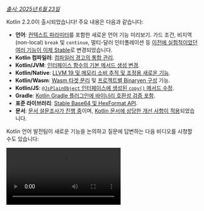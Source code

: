 [//]: # (title: Kotlin 2.2.0의 새로운 기능)

_[출시: 2025년 6월 23일](releases.md#release-details)_

Kotlin 2.2.0이 출시되었습니다! 주요 내용은 다음과 같습니다:

*   **언어**: [컨텍스트 파라미터](#preview-of-context-parameters)를 포함한 새로운 언어 기능 미리보기.
    가드 조건, 비지역(non-local) `break` 및 `continue`, 멀티-달러 인터폴레이션 등 [이전에 실험적이었던 여러 기능이 이제 Stable](#stable-features-guard-conditions-non-local-break-and-continue-and-multi-dollar-interpolation)로 변경되었습니다.
*   **Kotlin 컴파일러**: [컴파일러 경고의 통합 관리](#kotlin-compiler-unified-management-of-compiler-warnings).
*   **Kotlin/JVM**: [인터페이스 함수의 기본 메서드 생성 변경](#changes-to-default-method-generation-for-interface-functions).
*   **Kotlin/Native**: [LLVM 19 및 메모리 소비 추적 및 조정용 새로운 기능](#kotlin-native).
*   **Kotlin/Wasm**: [Wasm 타겟 분리](#build-infrastructure-for-wasm-target-separated-from-javascript-target) 및 [프로젝트별 Binaryen 구성](#per-project-binaryen-configuration) 기능.
*   **Kotlin/JS**: [`@JsPlainObject` 인터페이스에 생성된 `copy()` 메서드 수정](#fix-for-copy-in-jsplainobject-interfaces).
*   **Gradle**: [Kotlin Gradle 플러그인에 바이너리 호환성 검증 포함](#binary-compatibility-validation-included-in-kotlin-gradle-plugin).
*   **표준 라이브러리**: [Stable Base64 및 HexFormat API](#stable-base64-encoding-and-decoding).
*   **문서**: [문서 설문조사가 진행 중](https://surveys.jetbrains.com/s3/Kotlin-Docs-2025)이며, [Kotlin 문서에 상당한 개선 사항이 적용](#documentation-updates)되었습니다.

Kotlin 언어 발전팀이 새로운 기능을 논의하고 질문에 답변하는 다음 비디오를 시청할 수도 있습니다:

<video src="https://www.youtube.com/watch?v=jne3923lWtw" title="What's new in Kotlin 2.2.0"/>

## IDE 지원

2.2.0을 지원하는 Kotlin 플러그인은 IntelliJ IDEA 및 Android Studio의 최신 버전에 번들로 제공됩니다.
IDE에서 Kotlin 플러그인을 업데이트할 필요가 없습니다.
빌드 스크립트에서 Kotlin 버전을 2.2.0으로 [변경](configure-build-for-eap.md#adjust-the-kotlin-version)하기만 하면 됩니다.

자세한 내용은 [새 릴리스로 업데이트](releases.md#update-to-a-new-kotlin-version)를 참조하세요.

## 언어

이번 릴리스에서는 가드 조건,
비지역(non-local) `break` 및 `continue`,
멀티-달러 인터폴레이션이 [Stable](components-stability.md#stability-levels-explained)로 [승격](#stable-features-guard-conditions-non-local-break-and-continue-and-multi-dollar-interpolation)되었습니다.
또한,
[컨텍스트 파라미터](#preview-of-context-parameters) 및 [컨텍스트-인식 확인(context-sensitive resolution)](#preview-of-context-sensitive-resolution)과 같은 여러 기능이 미리보기로 도입되었습니다.

### 컨텍스트 파라미터 미리보기
<primary-label ref="experimental-general"/>

컨텍스트 파라미터를 사용하면 함수와 프로퍼티가 주변 컨텍스트에서 암묵적으로 사용 가능한 의존성을 선언할 수 있습니다.

컨텍스트 파라미터를 사용하면 함수 호출 세트 전반에 걸쳐 공유되고 거의 변경되지 않는 서비스나 의존성 같은 값들을 수동으로 전달할 필요가 없습니다.

컨텍스트 파라미터는 컨텍스트 리시버(context receivers)라는 이전 실험적 기능을 대체합니다. 컨텍스트 리시버에서 컨텍스트 파라미터로 마이그레이션하려면 [블로그 게시물](https://blog.jetbrains.com/kotlin/2025/04/update-on-context-parameters/)에 설명된 대로 IntelliJ IDEA의 지원을 활용할 수 있습니다.

주요 차이점은 컨텍스트 파라미터가 함수 본문에서 리시버로 도입되지 않는다는 것입니다. 따라서 컨텍스트가 암묵적으로 사용 가능했던 컨텍스트 리시버와 달리, 컨텍스트 파라미터의 멤버에 접근하려면 컨텍스트 파라미터의 이름을 사용해야 합니다.

Kotlin의 컨텍스트 파라미터는 간소화된 의존성 주입, 향상된 DSL 설계, 범위 지정된(scoped) 작업을 통해 의존성 관리에 있어 상당한 개선을 나타냅니다. 더 자세한 정보는 해당 기능의 [KEEP](https://github.com/Kotlin/KEEP/blob/context-parameters/proposals/context-parameters.md) 제안을 참조하세요.

#### 컨텍스트 파라미터 선언 방법

프로퍼티와 함수에 `context` 키워드 뒤에 `name: Type` 형식의 파라미터 목록을 사용하여 컨텍스트 파라미터를 선언할 수 있습니다. `UserService` 인터페이스에 대한 의존성을 가진 예시는 다음과 같습니다:

```kotlin
// UserService는 컨텍스트에서 필요한 의존성을 정의합니다.
interface UserService {
    fun log(message: String)
    fun findUserById(id: Int): String
}

// 컨텍스트 파라미터가 있는 함수를 선언합니다.
context(users: UserService)
fun outputMessage(message: String) {
    // 컨텍스트에서 log를 사용합니다.
    users.log("Log: $message")
}

// 컨텍스트 파라미터가 있는 프로퍼티를 선언합니다.
context(users: UserService)
val firstUser: String
    // 컨텍스트에서 findUserById를 사용합니다.
    get() = users.findUserById(1)
```

컨텍스트 파라미터 이름으로 `_`를 사용할 수 있습니다. 이 경우 파라미터 값은 확인(resolution)에 사용할 수 있지만, 블록 내부에서는 이름으로 접근할 수 없습니다:

```kotlin
// "_"를 컨텍스트 파라미터 이름으로 사용합니다.
context(_: UserService)
fun logWelcome() {
    // UserService에서 적절한 log 함수를 찾습니다.
    outputMessage("Welcome!")
}
```

#### 컨텍스트 파라미터 활성화 방법

프로젝트에서 컨텍스트 파라미터를 활성화하려면 명령줄에서 다음 컴파일러 옵션을 사용하세요:

```Bash
-Xcontext-parameters
```

또는 Gradle 빌드 파일의 `compilerOptions {}` 블록에 추가하세요:

```kotlin
// build.gradle.kts
kotlin {
    compilerOptions {
        freeCompilerArgs.add("-Xcontext-parameters")
    }
}
```

> `-Xcontext-receivers`와 `-Xcontext-parameters` 컴파일러 옵션을 동시에 지정하면 오류가 발생합니다.
>
{style="warning"}

#### 피드백 남기기

이 기능은 향후 Kotlin 릴리스에서 안정화되고 개선될 예정입니다.
이슈 트래커 [YouTrack](https://youtrack.jetbrains.com/issue/KT-10468/Context-Parameters-expanding-extension-receivers-to-work-with-scopes)에 피드백을 남겨주시면 감사하겠습니다.

### 컨텍스트-인식 확인 미리보기
<primary-label ref="experimental-general"/>

Kotlin 2.2.0은 컨텍스트-인식 확인(context-sensitive resolution) 구현을 미리보기로 도입합니다.

이 기능에 대한 개요는 다음 비디오에서 확인할 수 있습니다:

<video src="https://www.youtube.com/v/aF8RYQrJI8Q" title="Context-sensitive resolution in Kotlin 2.2.0"/>

이전에는 타입이 컨텍스트에서 추론될 수 있는 경우에도 enum 엔트리 또는 봉인된(sealed) 클래스 멤버의 전체 이름을 작성해야 했습니다.
예를 들어:

```kotlin
enum class Problem {
    CONNECTION, AUTHENTICATION, DATABASE, UNKNOWN
}

fun message(problem: Problem): String = when (problem) {
    Problem.CONNECTION -> "connection"
    Problem.AUTHENTICATION -> "authentication"
    Problem.DATABASE -> "database"
    Problem.UNKNOWN -> "unknown"
}
```

이제 컨텍스트-인식 확인을 통해 예상 타입이 알려진 컨텍스트에서는 타입 이름을 생략할 수 있습니다:

```kotlin
enum class Problem {
    CONNECTION, AUTHENTICATION, DATABASE, UNKNOWN
}

// 알려진 문제 타입에 따라 enum 엔트리를 확인합니다.
fun message(problem: Problem): String = when (problem) {
    CONNECTION -> "connection"
    AUTHENTICATION -> "authentication"
    DATABASE -> "database"
    UNKNOWN -> "unknown"
}
```

컴파일러는 이 컨텍스트 타입 정보를 사용하여 올바른 멤버를 확인합니다. 이 정보에는 다음이 포함됩니다:

*   `when` 표현식의 대상
*   명시적 반환 타입
*   선언된 변수 타입
*   타입 검사 (`is`) 및 캐스트 (`as`)
*   봉인된(sealed) 클래스 계층의 알려진 타입
*   선언된 파라미터 타입

> 컨텍스트-인식 확인은 함수, 파라미터가 있는 프로퍼티, 리시버가 있는 확장 프로퍼티에는 적용되지 않습니다.
>
{style="note"}

프로젝트에서 컨텍스트-인식 확인을 시도하려면 명령줄에서 다음 컴파일러 옵션을 사용하세요:

```bash
-Xcontext-sensitive-resolution
```

또는 Gradle 빌드 파일의 `compilerOptions {}` 블록에 추가하세요:

```kotlin
// build.gradle.kts
kotlin {
    compilerOptions {
        freeCompilerArgs.add("-Xcontext-sensitive-resolution")
    }
}
```

이 기능은 향후 Kotlin 릴리스에서 안정화되고 개선될 예정이며, 이슈 트래커 [YouTrack](https://youtrack.jetbrains.com/issue/KT-16768/Context-sensitive-resolution)에 피드백을 남겨주시면 감사하겠습니다.

### 어노테이션 사용-위치 타겟을 위한 기능 미리보기
<primary-label ref="experimental-general"/>

Kotlin 2.2.0은 어노테이션 사용-위치(use-site) 타겟 작업에 더욱 편리함을 제공하는 몇 가지 기능을 도입합니다.

#### 프로퍼티를 위한 `@all` 메타-타겟
<primary-label ref="experimental-general"/>

Kotlin은 [사용-위치 타겟(use-site targets)](annotations.md#annotation-use-site-targets)으로 알려진 선언의 특정 부분에 어노테이션을 첨부할 수 있도록 합니다.
하지만 각 타겟에 개별적으로 어노테이션을 다는 것은 복잡하고 오류가 발생하기 쉬웠습니다:

```kotlin
data class User(
    val username: String,

    @param:Email      // 생성자 파라미터
    @field:Email      // 백킹 필드
    @get:Email        // 게터 메서드
    @property:Email   // Kotlin 프로퍼티 참조
    val email: String,
) {
    @field:Email
    @get:Email
    @property:Email
    val secondaryEmail: String? = null
}
```

이를 단순화하기 위해 Kotlin은 프로퍼티를 위한 새로운 `@all` 메타-타겟을 도입합니다.
이 기능은 컴파일러에게 어노테이션을 프로퍼티의 모든 관련 부분에 적용하도록 지시합니다. 이를 사용하면 `@all`은 어노테이션을 다음 항목에 적용하려고 시도합니다:

*   **`param`**: 주 생성자에서 선언된 경우 생성자 파라미터.
*   **`property`**: Kotlin 프로퍼티 자체.
*   **`field`**: 백킹 필드(backing field)가 존재하는 경우.
*   **`get`**: 게터 메서드.
*   **`setparam`**: 프로퍼티가 `var`로 정의된 경우 세터 메서드의 파라미터.
*   **`RECORD_COMPONENT`**: 클래스가 `@JvmRecord`인 경우, 어노테이션은 [Java 레코드 컴포넌트](#improved-support-for-annotating-jvm-records)에 적용됩니다. 이 동작은 Java가 레코드 컴포넌트에 어노테이션을 처리하는 방식을 모방합니다.

컴파일러는 주어진 프로퍼티의 타겟에만 어노테이션을 적용합니다.

아래 예시에서 `@Email` 어노테이션은 각 프로퍼티의 모든 관련 타겟에 적용됩니다:

```kotlin
data class User(
    val username: String,

    // @Email을 param, property, field,
    // get, setparam (var인 경우)에 적용합니다.
    @all:Email val email: String,
) {
    // @Email을 property, field, get에 적용합니다.
    // (생성자에 없으므로 param에는 적용되지 않습니다.)
    @all:Email val secondaryEmail: String? = null
}
```

주 생성자 내부 및 외부의 모든 프로퍼티에서 `@all` 메타-타겟을 사용할 수 있습니다. 그러나 [여러 어노테이션](https://kotlinlang.org/spec/syntax-and-grammar.html#grammar-rule-annotation)과 함께 `@all` 메타-타겟을 사용할 수는 없습니다.

이 새로운 기능은 문법을 단순화하고, 일관성을 보장하며, Java 레코드와의 상호 운용성을 개선합니다.

프로젝트에서 `@all` 메타-타겟을 활성화하려면 명령줄에서 다음 컴파일러 옵션을 사용하세요:

```Bash
-Xannotation-target-all
```

또는 Gradle 빌드 파일의 `compilerOptions {}` 블록에 추가하세요:

```kotlin
// build.gradle.kts
kotlin {
    compilerOptions {
        freeCompilerArgs.add("-Xannotation-target-all")
    }
}
```

이 기능은 미리보기(preview) 상태입니다. 문제 발생 시 [YouTrack](https://kotl.in/issue) 이슈 트래커에 보고해 주세요. `@all` 메타-타겟에 대한 자세한 정보는 [KEEP](https://github.com/Kotlin/KEEP/blob/master/proposals/annotation-target-in-properties.md) 제안을 참조하세요.

#### 사용-위치 어노테이션 타겟을 위한 새로운 기본 규칙
<primary-label ref="experimental-general"/>

Kotlin 2.2.0은 파라미터, 필드, 프로퍼티로 어노테이션을 전파하기 위한 새로운 기본 규칙을 도입합니다.
이전에는 어노테이션이 기본적으로 `param`, `property`, `field` 중 하나에만 적용되었지만, 이제 기본값은 어노테이션에 기대되는 것과 더욱 일치합니다.

적용 가능한 타겟이 여러 개 있는 경우, 다음과 같이 하나 이상이 선택됩니다:

*   생성자 파라미터 타겟 (`param`)이 적용 가능하다면, 이를 사용합니다.
*   프로퍼티 타겟 (`property`)이 적용 가능하다면, 이를 사용합니다.
*   필드 타겟 (`field`)이 적용 가능하지만 `property`는 적용 불가능하다면, `field`를 사용합니다.

타겟이 여러 개 있고 `param`, `property`, `field` 중 어느 것도 적용 가능하지 않다면, 어노테이션은 오류를 발생시킵니다.

이 기능을 활성화하려면 Gradle 빌드 파일의 `compilerOptions {}` 블록에 추가하세요:

```kotlin
// build.gradle.kts
kotlin {
    compilerOptions {
        freeCompilerArgs.add("-Xannotation-default-target=param-property")
    }
}
```

또는 컴파일러에 다음 명령줄 인수를 사용하세요:

```Bash
-Xannotation-default-target=param-property
```

이전 동작을 사용하고 싶다면 다음을 수행할 수 있습니다:

*   특정 경우에, 예를 들어 `@Annotation` 대신 `@param:Annotation`을 사용하여 필요한 타겟을 명시적으로 정의할 수 있습니다.
*   전체 프로젝트의 경우 Gradle 빌드 파일에 이 플래그를 사용하세요:

    ```kotlin
    // build.gradle.kts
    kotlin {
        compilerOptions {
            freeCompilerArgs.add("-Xannotation-default-target=first-only")
        }
    }
    ```

이 기능은 미리보기(preview) 상태입니다. 문제 발생 시 [YouTrack](https://kotl.in/issue) 이슈 트래커에 보고해 주세요. 어노테이션 사용-위치 타겟의 새로운 기본 규칙에 대한 자세한 정보는 [KEEP](https://github.com/Kotlin/KEEP/blob/master/proposals/annotation-target-in-properties.md) 제안을 참조하세요.

### 중첩된 타입 별칭 지원
<primary-label ref="beta"/>

Kotlin 2.2.0은 다른 선언 내부에 타입 별칭을 정의하는 것을 지원합니다.

이 기능에 대한 개요는 다음 비디오에서 확인할 수 있습니다:

<video src="https://www.youtube.com/v/1W6d45IOwWk" title="Nested type aliases in Kotlin 2.2.0"/>

이전에는 Kotlin 파일의 최상위(top level)에서만 [타입 별칭(type aliases)](type-aliases.md)을 선언할 수 있었습니다. 이는 내부 또는 도메인별 타입 별칭조차도 사용되는 클래스 외부에서 정의되어야 함을 의미했습니다.

2.2.0부터는 타입 별칭이 외부 클래스에서 타입 파라미터를 캡처하지 않는 한, 다른 선언 내부에 타입 별칭을 정의할 수 있습니다:

```kotlin
class Dijkstra {
    typealias VisitedNodes = Set<Node>

    private fun step(visited: VisitedNodes, ...) = ...
}
```

중첩된 타입 별칭에는 타입 파라미터를 언급할 수 없는 것과 같은 몇 가지 추가 제약 조건이 있습니다. 전체 규칙 집합은 [문서](type-aliases.md#nested-type-aliases)를 확인하세요.

중첩된 타입 별칭은 캡슐화 개선, 패키지 수준의 복잡성 감소, 내부 구현 단순화를 통해 더 깔끔하고 유지보수하기 쉬운 코드를 가능하게 합니다.

#### 중첩된 타입 별칭 활성화 방법

프로젝트에서 중첩된 타입 별칭을 활성화하려면 명령줄에서 다음 컴파일러 옵션을 사용하세요:

```bash
-Xnested-type-aliases
```

또는 Gradle 빌드 파일의 `compilerOptions {}` 블록에 추가하세요:

```kotlin
// build.gradle.kts
kotlin {
    compilerOptions {
        freeCompilerArgs.add("-Xnested-type-aliases")
    }
}
```

#### 피드백 공유

중첩된 타입 별칭은 현재 [베타(Beta)](components-stability.md#stability-levels-explained) 상태입니다. 문제 발생 시 [YouTrack](https://kotl.in/issue) 이슈 트래커에 보고해 주세요. 이 기능에 대한 자세한 정보는 [KEEP](https://github.com/Kotlin/KEEP/blob/master/proposals/nested-typealias.md) 제안을 참조하세요.

### Stable 기능: 가드 조건, 비지역(non-local) `break` 및 `continue`, 멀티-달러 인터폴레이션

Kotlin 2.1.0에서는 여러 새로운 언어 기능이 미리보기로 도입되었습니다.
이번 릴리스에서는 다음 언어 기능이 [Stable](components-stability.md#stability-levels-explained)로 제공됨을 발표하게 되어 기쁩니다:

*   [대상(subject)이 있는 `when`에서의 가드 조건](control-flow.md#guard-conditions-in-when-expressions)
*   [비지역(non-local) `break` 및 `continue`](inline-functions.md#break-and-continue)
*   [멀티-달러 인터폴레이션: 문자열 리터럴에서의 `$ ` 처리 개선](strings.md#multi-dollar-string-interpolation)

[Kotlin 언어 설계 기능 및 제안의 전체 목록](kotlin-language-features-and-proposals.md)을 참조하세요.

## Kotlin 컴파일러: 컴파일러 경고의 통합 관리
<primary-label ref="experimental-general"/>

Kotlin 2.2.0은 새로운 컴파일러 옵션인 `-Xwarning-level`을 도입합니다. 이 옵션은 Kotlin 프로젝트에서 컴파일러 경고를 통합적으로 관리할 수 있는 방법을 제공하도록 설계되었습니다.

이전에는 `-nowarn`으로 모든 경고를 비활성화하거나, `-Werror`로 모든 경고를 컴파일 오류로 전환하거나, `-Wextra`로 추가 컴파일러 검사를 활성화하는 것과 같은 일반적인 모듈 전체 규칙만 적용할 수 있었습니다. 특정 경고에 대해 조정할 수 있는 유일한 옵션은 `-Xsuppress-warning` 옵션이었습니다.

새로운 솔루션을 사용하면 일반 규칙을 재정의하고 특정 진단 메시지를 일관된 방식으로 제외할 수 있습니다.

### 적용 방법

새로운 컴파일러 옵션은 다음 구문을 가집니다:

```bash
-Xwarning-level=DIAGNOSTIC_NAME:(error|warning|disabled)
```

*   `error`: 지정된 경고를 오류로 격상시킵니다.
*   `warning`: 경고를 발생시키며 기본적으로 활성화됩니다.
*   `disabled`: 지정된 경고를 모듈 전체에서 완전히 억제합니다.

새로운 컴파일러 옵션으로는 _경고_의 심각도 수준만 구성할 수 있다는 점을 명심하세요.

### 사용 사례

새로운 솔루션을 사용하면 일반 규칙과 특정 규칙을 결합하여 프로젝트에서 경고 보고를 더 세밀하게 조정할 수 있습니다.
사용 사례를 선택하세요:

#### 경고 억제

| 명령 | 설명 |
|:----------------------------------------------|:------------------------------------------|
| [`-nowarn`](compiler-reference.md#nowarn) | 컴파일 중 모든 경고를 억제합니다. |
| `-Xwarning-level=DIAGNOSTIC_NAME:disabled` | 지정된 경고만 억제합니다. |
| `-nowarn -Xwarning-level=DIAGNOSTIC_NAME:warning` | 지정된 경고를 제외한 모든 경고를 억제합니다. |

#### 경고를 오류로 격상

| 명령 | 설명 |
|:----------------------------------------------|:------------------------------------------------|
| [`-Werror`](compiler-reference.md#werror) | 모든 경고를 컴파일 오류로 격상시킵니다. |
| `-Xwarning-level=DIAGNOSTIC_NAME:error` | 지정된 경고만 오류로 격상시킵니다. |
| `-Werror -Xwarning-level=DIAGNOSTIC_NAME:warning` | 지정된 경고를 제외한 모든 경고를 오류로 격상시킵니다. |

#### 추가 컴파일러 경고 활성화

| 명령 | 설명 |
|:------------------------------------------------|:---------------------------------------------------------------------------------------------|
| [`-Wextra`](compiler-reference.md#wextra) | true인 경우 경고를 발생하는 모든 추가 선언, 표현식 및 타입 컴파일러 검사를 활성화합니다. |
| `-Xwarning-level=DIAGNOSTIC_NAME:warning` | 지정된 추가 컴파일러 검사만 활성화합니다. |
| `-Wextra -Xwarning-level=DIAGNOSTIC_NAME:disabled` | 지정된 검사를 제외한 모든 추가 검사를 활성화합니다. |

#### 경고 목록

일반 규칙에서 제외하고 싶은 경고가 많다면 [`@argfile`](compiler-reference.md#argfile)을 통해 별도의 파일에 목록을 작성할 수 있습니다.

### 피드백 남기기

새로운 컴파일러 옵션은 아직 [실험적(Experimental)](components-stability.md#stability-levels-explained)입니다. [YouTrack](https://kotl.in/issue)의 이슈 트래커에 문제점을 보고해 주세요.

## Kotlin/JVM

Kotlin 2.2.0은 JVM에 많은 업데이트를 제공합니다. 이제 컴파일러는 Java 24 바이트코드를 지원하며, 인터페이스 함수의 기본 메서드 생성에 변경 사항을 도입합니다. 이 릴리스는 또한 Kotlin 메타데이터에서 어노테이션 작업의 복잡성을 줄이고, 인라인 값 클래스와의 Java 상호 운용성을 개선하며, JVM 레코드에 어노테이션을 달기 위한 더 나은 지원을 포함합니다.

### 인터페이스 함수의 기본 메서드 생성 변경

Kotlin 2.2.0부터, 인터페이스에 선언된 함수는 달리 구성되지 않는 한 JVM 기본 메서드로 컴파일됩니다.
이 변경은 구현이 있는 Kotlin 인터페이스 함수가 바이트코드로 컴파일되는 방식에 영향을 미칩니다.

이 동작은 더 이상 사용되지 않는 `-Xjvm-default` 옵션을 대체하는 새로운 Stable 컴파일러 옵션 `-jvm-default`에 의해 제어됩니다.

`-jvm-default` 옵션의 동작은 다음 값을 사용하여 제어할 수 있습니다:

*   `enable` (기본값): 인터페이스에 기본 구현을 생성하고 서브클래스 및 `DefaultImpls` 클래스에 브리지 함수를 포함합니다. 이 모드는 이전 Kotlin 버전과의 바이너리 호환성을 유지하는 데 사용됩니다.
*   `no-compatibility`: 인터페이스에 기본 구현만 생성합니다. 이 모드는 호환성 브리지 및 `DefaultImpls` 클래스를 건너뛰므로 새 코드에 적합합니다.
*   `disable`: 인터페이스의 기본 구현을 비활성화합니다. 브리지 함수 및 `DefaultImpls` 클래스만 생성되며, 이는 Kotlin 2.2.0 이전의 동작과 일치합니다.

`-jvm-default` 컴파일러 옵션을 구성하려면 Gradle Kotlin DSL에서 `jvmDefault` 프로퍼티를 설정하세요:

```kotlin
// build.gradle.kts
kotlin {
    compilerOptions {
        jvmDefault = JvmDefaultMode.NO_COMPATIBILITY
    }
}
```

### Kotlin 메타데이터에서 어노테이션 읽기 및 쓰기 지원
<primary-label ref="experimental-general"/>

이전에는 컴파일된 JVM 클래스 파일에서 리플렉션이나 바이트코드 분석을 사용하여 어노테이션을 읽고 시그니처를 기반으로 메타데이터 엔트리와 수동으로 일치시켜야 했습니다.
이 과정은 특히 오버로드된 함수에 대해 오류가 발생하기 쉬웠습니다.

이제 Kotlin 2.2.0에서는 [](metadata-jvm.md)가 Kotlin 메타데이터에 저장된 어노테이션 읽기 지원을 도입합니다.

컴파일된 파일의 메타데이터에서 어노테이션을 사용할 수 있게 하려면 다음 컴파일러 옵션을 추가하세요:

```kotlin
-Xannotations-in-metadata
```

또는 Gradle 빌드 파일의 `compilerOptions {}` 블록에 추가하세요:

```kotlin
// build.gradle.kts
kotlin {
    compilerOptions {
        freeCompilerArgs.add("-Xannotations-in-metadata")
    }
}
```

이 옵션이 활성화되면 Kotlin 컴파일러는 JVM 바이트코드와 함께 어노테이션을 메타데이터에 작성하여 `kotlin-metadata-jvm` 라이브러리에서 접근할 수 있게 합니다.

라이브러리는 어노테이션에 접근하기 위한 다음 API를 제공합니다:

*   `KmClass.annotations`
*   `KmFunction.annotations`
*   `KmProperty.annotations`
*   `KmConstructor.annotations`
*   `KmPropertyAccessorAttributes.annotations`
*   `KmValueParameter.annotations`
*   `KmFunction.extensionReceiverAnnotations`
*   `KmProperty.extensionReceiverAnnotations`
*   `KmProperty.backingFieldAnnotations`
*   `KmProperty.delegateFieldAnnotations`
*   `KmEnumEntry.annotations`

이 API는 [실험적(Experimental)](components-stability.md#stability-levels-explained)입니다.
옵트인하려면 `@OptIn(ExperimentalAnnotationsInMetadata::class)` 어노테이션을 사용하세요.

Kotlin 메타데이터에서 어노테이션을 읽는 예시는 다음과 같습니다:

```kotlin
@file:OptIn(ExperimentalAnnotationsInMetadata::class)

import kotlin.metadata.ExperimentalAnnotationsInMetadata
import kotlin.metadata.jvm.KotlinClassMetadata

annotation class Label(val value: String)

@Label("Message class")
class Message

fun main() {
    val metadata = Message::class.java.getAnnotation(Metadata::class.java)
    val kmClass = (KotlinClassMetadata.readStrict(metadata) as KotlinClassMetadata.Class).kmClass
    println(kmClass.annotations)
    // [@Label(value = StringValue("Message class"))]
}
```

> 프로젝트에서 `kotlin-metadata-jvm` 라이브러리를 사용하는 경우, 어노테이션을 지원하도록 코드를 테스트하고 업데이트하는 것을 권장합니다.
> 그렇지 않으면, 향후 Kotlin 버전에서 메타데이터의 어노테이션이 [기본적으로 활성화](https://youtrack.jetbrains.com/issue/KT-75736)되면 프로젝트에서 유효하지 않거나 불완전한 메타데이터가 생성될 수 있습니다.
>
> 문제가 발생하면 [이슈 트래커](https://youtrack.jetbrains.com/issue/KT-31857)에 보고해 주세요.
>
{style="warning"}

### 인라인 값 클래스를 사용한 Java 상호 운용성 개선
<primary-label ref="experimental-general"/>

> IntelliJ IDEA에서 이 기능에 대한 코드 분석, 코드 완성 및 하이라이팅 지원은 현재 [2025.3 EAP 빌드](https://www.jetbrains.com/idea/nextversion/)에서만 사용할 수 있습니다.
>
{style = "note"}

Kotlin 2.2.0은 새로운 실험적 어노테이션인 [`@JvmExposeBoxed`](https://kotlinlang.org/api/core/kotlin-stdlib/kotlin.jvm/-jvm-expose-boxed/)를 도입합니다. 이 어노테이션은 [인라인 값 클래스](inline-classes.md)를 Java에서 사용하기 쉽게 만듭니다.

이 기능에 대한 개요는 다음 비디오에서 확인할 수 있습니다:

<video src="https://www.youtube.com/v/KSvq7jHr1lo" title="Exposed inline value classes for Java in Kotlin 2.2.0"/>

기본적으로 Kotlin은 인라인 값 클래스를 **언박스된 표현(unboxed representations)**을 사용하도록 컴파일합니다. 이는 성능이 좋지만 Java에서는 사용하기 어렵거나 심지어 불가능한 경우가 많습니다. 예를 들어:

```kotlin
@JvmInline value class PositiveInt(val number: Int) {
    init { require(number >= 0) }
}
```

이 경우, 클래스가 언박스되어 있기 때문에 Java에서 호출할 수 있는 생성자가 없습니다. 또한 Java가 `init` 블록을 트리거하여 `number`가 양수인지 확인할 방법도 없습니다.

클래스에 `@JvmExposeBoxed` 어노테이션을 달면 Kotlin은 Java에서 직접 호출할 수 있는 public 생성자를 생성하여 `init` 블록도 실행되도록 보장합니다.

`@JvmExposeBoxed` 어노테이션은 클래스, 생성자 또는 함수 레벨에 적용하여 Java에 노출되는 대상을 세밀하게 제어할 수 있습니다.

예를 들어, 다음 코드에서 확장 함수 `.timesTwoBoxed()`는 Java에서 접근할 수 **없습니다**:

```kotlin
@JvmInline
value class MyInt(val value: Int)

fun MyInt.timesTwoBoxed(): MyInt = MyInt(this.value * 2)
```

`MyInt` 클래스의 인스턴스를 생성하고 Java 코드에서 `.timesTwoBoxed()` 함수를 호출할 수 있게 하려면 클래스와 함수 모두에 `@JvmExposeBoxed` 어노테이션을 추가하세요:

```kotlin
@JvmExposeBoxed
@JvmInline
value class MyInt(val value: Int)

@JvmExposeBoxed
fun MyInt.timesTwoBoxed(): MyInt = MyInt(this.value * 2)
```

이러한 어노테이션을 사용하면 Kotlin 컴파일러는 `MyInt` 클래스에 대한 Java-접근 가능한 생성자를 생성합니다. 또한 값 클래스의 박스된 형식을 사용하는 확장 함수에 대한 오버로드도 생성합니다. 결과적으로 다음 Java 코드가 성공적으로 실행됩니다:

```java
MyInt input = new MyInt(5);
MyInt output = ExampleKt.timesTwoBoxed(input);
```

노출하려는 인라인 값 클래스의 모든 부분에 어노테이션을 달고 싶지 않다면, 모듈 전체에 어노테이션을 효과적으로 적용할 수 있습니다. 모듈에 이 동작을 적용하려면 `-Xjvm-expose-boxed` 옵션으로 컴파일하세요. 이 옵션으로 컴파일하면 모듈의 모든 선언에 `@JvmExposeBoxed` 어노테이션이 있는 것과 동일한 효과를 줍니다.

이 새로운 어노테이션은 Kotlin이 내부적으로 값 클래스를 컴파일하거나 사용하는 방식을 변경하지 않으며, 기존의 모든 컴파일된 코드는 유효합니다. 단순히 Java 상호 운용성을 개선하기 위한 새로운 기능을 추가할 뿐입니다. 값 클래스를 사용하는 Kotlin 코드의 성능에는 영향을 미치지 않습니다.

`@JvmExposeBoxed` 어노테이션은 멤버 함수의 박스된 변형을 노출하고 박스된 반환 타입을 받으려는 라이브러리 작성자에게 유용합니다. 이는 인라인 값 클래스(효율적이지만 Kotlin 전용)와 데이터 클래스(Java 호환되지만 항상 박스됨) 중 하나를 선택해야 하는 필요성을 없애줍니다.

`@JvmExposedBoxed` 어노테이션이 작동하는 방식과 해결하는 문제에 대한 자세한 설명은 이 [KEEP](https://github.com/Kotlin/KEEP/blob/jvm-expose-boxed/proposals/jvm-expose-boxed.md) 제안을 참조하세요.

### JVM 레코드 어노테이션 지원 개선

Kotlin은 Kotlin 1.5.0부터 [JVM 레코드](jvm-records.md)를 지원했습니다. 이제 Kotlin 2.2.0은 레코드 컴포넌트의 어노테이션 처리, 특히 Java의 [`RECORD_COMPONENT`](https://docs.oracle.com/en/java/javase/17/docs/api/java.base/java/lang/annotation/ElementType.html#RECORD_COMPONENT) 타겟과 관련하여 개선되었습니다.

첫째, `RECORD_COMPONENT`를 어노테이션 타겟으로 사용하려면 Kotlin (`@Target`) 및 Java에 대한 어노테이션을 수동으로 추가해야 합니다. 이는 Kotlin의 `@Target` 어노테이션이 `RECORD_COMPONENT`를 지원하지 않기 때문입니다. 예를 들어:

```kotlin
@Target(AnnotationTarget.CLASS, AnnotationTarget.PROPERTY)
@java.lang.annotation.Target(ElementType.CLASS, ElementType.RECORD_COMPONENT)
annotation class exampleClass
```

두 목록을 수동으로 유지하는 것은 오류가 발생하기 쉬울 수 있으므로, Kotlin 2.2.0은 Kotlin과 Java 타겟이 일치하지 않을 경우 컴파일러 경고를 도입합니다. 예를 들어, Java 타겟 목록에서 `ElementType.CLASS`를 생략하면 컴파일러는 다음과 같이 보고합니다:

```
Incompatible annotation targets: Java target 'CLASS' missing, corresponding to Kotlin targets 'CLASS'.
```

둘째, 레코드에서 어노테이션을 전파하는 방식에서 Kotlin의 동작은 Java와 다릅니다. Java에서는 레코드 컴포넌트의 어노테이션이 백킹 필드, 게터 및 생성자 파라미터에 자동으로 적용됩니다. Kotlin은 기본적으로 이를 수행하지 않지만, 이제 [`@all:` 사용-위치 타겟](#all-meta-target-for-properties)을 사용하여 이 동작을 재현할 수 있습니다.

예를 들어:

```kotlin
@JvmRecord
data class Person(val name: String, @all:Positive val age: Int)
```

`@JvmRecord`와 `@all:`을 함께 사용하면 Kotlin은 이제 다음을 수행합니다:

*   어노테이션을 프로퍼티, 백킹 필드, 생성자 파라미터 및 게터에 전파합니다.
*   어노테이션이 Java의 `RECORD_COMPONENT`를 지원하는 경우 레코드 컴포넌트에도 어노테이션을 적용합니다.

## Kotlin/Native

2.2.0부터 Kotlin/Native는 LLVM 19를 사용합니다. 이 릴리스는 또한 메모리 소비를 추적하고 조정하도록 설계된 여러 실험 기능을 제공합니다.

### 객체별 메모리 할당
<primary-label ref="experimental-opt-in"/>

Kotlin/Native의 [메모리 할당자](https://github.com/JetBrains/kotlin/blob/master/kotlin-native/runtime/src/alloc/custom/README.md)는 이제 객체별로 메모리를 예약할 수 있습니다. 경우에 따라 엄격한 메모리 제한을 충족하거나 애플리케이션 시작 시 메모리 소비를 줄이는 데 도움이 될 수 있습니다.

이 새로운 기능은 기본 메모리 할당자 대신 시스템 메모리 할당자를 활성화했던 `-Xallocator=std` 컴파일러 옵션을 대체하도록 설계되었습니다. 이제 메모리 할당자를 전환하지 않고도 버퍼링(할당 페이징)을 비활성화할 수 있습니다.

이 기능은 현재 [실험적(Experimental)](components-stability.md#stability-levels-explained)입니다.
활성화하려면 `gradle.properties` 파일에 다음 옵션을 설정하세요:

```none
kotlin.native.binary.pagedAllocator=false
```

[YouTrack](https://kotl.in/issue)의 이슈 트래커에 문제점을 보고해 주세요.

### 런타임에 Latin-1 인코딩된 문자열 지원
<primary-label ref="experimental-opt-in"/>

Kotlin은 이제 [JVM](https://openjdk.org/jeps/254)과 유사하게 Latin-1 인코딩된 문자열을 지원합니다. 이는 애플리케이션의 바이너리 크기를 줄이고 메모리 소비를 조정하는 데 도움이 될 것입니다.

기본적으로 Kotlin의 문자열은 UTF-16 인코딩을 사용하여 저장되며, 각 문자는 두 바이트로 표현됩니다. 경우에 따라 이는 문자열이 바이너리에서 소스 코드보다 두 배의 공간을 차지하게 만들고, 간단한 ASCII 파일에서 데이터를 읽는 것은 파일을 디스크에 저장하는 것보다 두 배 많은 메모리를 차지할 수 있습니다.

반대로, [Latin-1 (ISO 8859-1)](https://en.wikipedia.org/wiki/ISO/IEC_8859-1) 인코딩은 처음 256개의 유니코드 문자를 각각 1바이트로 표현합니다. Latin-1 지원을 활성화하면 모든 문자가 해당 범위 내에 있는 한 문자열은 Latin-1 인코딩으로 저장됩니다. 그렇지 않으면 기본 UTF-16 인코딩이 사용됩니다.

#### Latin-1 지원을 활성화하는 방법

이 기능은 현재 [실험적(Experimental)](components-stability.md#stability-levels-explained)입니다.
활성화하려면 `gradle.properties` 파일에 다음 옵션을 설정하세요:

```none
kotlin.native.binary.latin1Strings=true
```
#### 알려진 문제

이 기능이 실험적인 동안, cinterop 확장 함수 [`String.pin`](https://kotlinlang.org/api/core/kotlin-stdlib/kotlinx.cinterop/pin.html), [`String.usePinned`](https://kotlinlang.org/api/core/kotlin-stdlib/kotlinx.cinterop/use-pinned.html), 및 [`String.refTo`](https://kotlinlang.org/api/core/kotlin-stdlib/kotlinx.cinterop/ref-to.html)는 효율성이 떨어집니다. 각 호출 시 자동 문자열 변환이 UTF-16으로 트리거될 수 있습니다.

이 기능을 구현해 주신 Google 동료들과 특히 [Sonya Valchuk](https://github.com/pyos)님께 Kotlin 팀은 깊이 감사드립니다.

Kotlin의 메모리 소비에 대한 자세한 내용은 [문서](native-memory-manager.md#memory-consumption)를 참조하세요.

### Apple 플랫폼에서의 메모리 소비 추적 개선

Kotlin 2.2.0부터 Kotlin 코드에 의해 할당된 메모리에 태그가 지정됩니다. 이는 Apple 플랫폼에서 메모리 문제를 디버깅하는 데 도움이 될 수 있습니다.

애플리케이션의 높은 메모리 사용량을 조사할 때, 이제 Kotlin 코드가 예약한 메모리 양을 식별할 수 있습니다. Kotlin의 점유분은 식별자로 태그가 지정되며 Xcode Instruments의 VM Tracker와 같은 도구를 통해 추적할 수 있습니다.

이 기능은 기본적으로 활성화되어 있지만, 다음 모든 조건이 충족될 때 Kotlin/Native 기본 메모리 할당자에서만 사용할 수 있습니다:

*   **태깅 활성화**. 메모리는 유효한 식별자로 태그되어야 합니다. Apple은 240에서 255 사이의 숫자를 권장하며, 기본값은 246입니다.

    `kotlin.native.binary.mmapTag=0` Gradle 프로퍼티를 설정하면 태깅이 비활성화됩니다.

*   **mmap을 사용한 할당**. 할당자는 `mmap` 시스템 호출을 사용하여 파일을 메모리에 매핑해야 합니다.

    `kotlin.native.binary.disableMmap=true` Gradle 프로퍼티를 설정하면 기본 할당자가 `mmap` 대신 `malloc`을 사용합니다.

*   **페이징 활성화**. 할당 페이징(버퍼링)이 활성화되어야 합니다.

    [`kotlin.native.binary.pagedAllocator=false`](#per-object-memory-allocation) Gradle 프로퍼티를 설정하면 메모리가 객체별로 예약됩니다.

Kotlin의 메모리 소비에 대한 자세한 내용은 [문서](native-memory-manager.md#memory-consumption)를 참조하세요.

### LLVM 16에서 19로 업데이트

Kotlin 2.2.0에서 LLVM이 버전 16에서 19로 업데이트되었습니다.
새로운 버전에는 성능 개선, 버그 수정 및 보안 업데이트가 포함되어 있습니다.

이 업데이트는 코드에 영향을 미치지 않아야 하지만, 문제가 발생하면 [이슈 트래커](http://kotl.in/issue)에 보고해 주세요.

### Windows 7 타겟 Deprecated

Kotlin 2.2.0부터 지원되는 최소 Windows 버전이 Windows 7에서 Windows 10으로 상향되었습니다. Microsoft가 2025년 1월에 Windows 7 지원을 종료했으므로, 이 레거시 타겟도 더 이상 사용하지 않기로 결정했습니다.

자세한 내용은 [](native-target-support.md)를 참조하세요.

## Kotlin/Wasm

이번 릴리스에서는 [Wasm 타겟의 빌드 인프라가 JavaScript 타겟과 분리](#build-infrastructure-for-wasm-target-separated-from-javascript-target)되었습니다. 또한 이제 [프로젝트 또는 모듈별로 Binaryen 도구를 구성](#per-project-binaryen-configuration)할 수 있습니다.

### Wasm 타겟의 빌드 인프라가 JavaScript 타겟과 분리됨

이전에는 `wasmJs` 타겟이 `js` 타겟과 동일한 인프라를 공유했습니다. 결과적으로, 두 타겟 모두 동일한 디렉토리(`build/js`)에 호스팅되었고 동일한 NPM 태스크 및 구성을 사용했습니다.

이제 `wasmJs` 타겟은 `js` 타겟과 별개의 자체 인프라를 가집니다. 이를 통해 Wasm 태스크와 타입이 JavaScript 태스크와 분리되어 독립적인 구성이 가능해졌습니다.

또한 Wasm 관련 프로젝트 파일 및 NPM 종속성은 이제 별도의 `build/wasm` 디렉토리에 저장됩니다.

Wasm을 위한 새로운 NPM 관련 태스크가 도입되었으며, 기존 JavaScript 태스크는 이제 JavaScript 전용으로 사용됩니다:

| **Wasm 태스크** | **JavaScript 태스크** |
|:-----------------------|:----------------------|
| `kotlinWasmNpmInstall` | `kotlinNpmInstall` |
| `wasmRootPackageJson` | `rootPackageJson` |

마찬가지로, 새로운 Wasm 전용 선언이 추가되었습니다:

| **Wasm 선언** | **JavaScript 선언** |
|:----------------------|:--------------------|
| `WasmNodeJsRootPlugin`| `NodeJsRootPlugin` |
| `WasmNodeJsPlugin` | `NodeJsPlugin` |
| `WasmYarnPlugin` | `YarnPlugin` |
| `WasmNodeJsRootExtension` | `NodeJsRootExtension` |
| `WasmNodeJsEnvSpec` | `NodeJsEnvSpec` |
| `WasmYarnRootEnvSpec` | `YarnRootEnvSpec` |

이제 JavaScript 타겟과 독립적으로 Wasm 타겟으로 작업할 수 있어 구성 프로세스가 단순해집니다.

이 변경은 기본적으로 활성화되어 있으며 추가 설정이 필요하지 않습니다.

### 프로젝트별 Binaryen 구성

Kotlin/Wasm에서 [프로덕션 빌드를 최적화하는 데](whatsnew20.md#optimized-production-builds-by-default-using-binaryen) 사용되는 Binaryen 도구는 이전에는 루트 프로젝트에서 한 번만 구성되었습니다.

이제 프로젝트 또는 모듈별로 Binaryen 도구를 구성할 수 있습니다. 이 변경은 Gradle의 모범 사례와 일치하며 [프로젝트 격리](https://docs.gradle.org/current/userguide/isolated_projects.html)와 같은 기능을 더 잘 지원하여 복잡한 빌드에서 빌드 성능과 안정성을 향상시킵니다.

또한 필요에 따라 다른 모듈에 다른 버전의 Binaryen을 구성할 수 있습니다.

이 기능은 기본적으로 활성화되어 있습니다. 그러나 Binaryen에 대한 사용자 지정 구성이 있는 경우, 이제 루트 프로젝트에서만 적용하는 대신 프로젝트별로 적용해야 합니다.

## Kotlin/JS

이번 릴리스에서는 [`@JsPlainObject` 인터페이스의 `copy()` 함수](#fix-for-copy-in-jsplainobject-interfaces), [`@JsModule` 어노테이션이 있는 파일의 타입 별칭](#support-for-type-aliases-in-files-with-jsmodule-annotation), 및 기타 Kotlin/JS 기능이 개선되었습니다.

### `@JsPlainObject` 인터페이스의 `copy()` 수정

Kotlin/JS에는 `js-plain-objects`라는 실험적 플러그인이 있으며, 이는 `@JsPlainObject` 어노테이션이 달린 인터페이스에 `copy()` 함수를 도입했습니다.
`copy()` 함수를 사용하여 객체를 조작할 수 있습니다.

그러나 `copy()`의 초기 구현은 상속과 호환되지 않았으며, 이는 `@JsPlainObject` 인터페이스가 다른 인터페이스를 확장할 때 문제를 일으켰습니다.

플레인 객체에 대한 제한을 피하기 위해 `copy()` 함수가 객체 자체에서 컴패니언 객체로 이동되었습니다:

```kotlin
@JsPlainObject
external interface User {
    val name: String
    val age: Int
}

fun main() {
    val user = User(name = "SomeUser", age = 21)
    // This syntax is not valid anymore
    val copy = user.copy(age = 35)      
    // This is the correct syntax
    val copy = User.copy(user, age = 35)
}
```

이 변경은 상속 계층 구조의 충돌을 해결하고 모호성을 제거합니다.
Kotlin 2.2.0부터 기본적으로 활성화됩니다.

### `@JsModule` 어노테이션이 있는 파일의 타입 별칭 지원

이전에는 JavaScript 모듈에서 선언을 임포트하기 위해 `@JsModule` 어노테이션이 달린 파일은 외부 선언으로만 제한되었습니다. 이는 그러한 파일에서 `typealias`를 선언할 수 없다는 것을 의미했습니다.

Kotlin 2.2.0부터는 `@JsModule`로 표시된 파일 내에 타입 별칭을 선언할 수 있습니다:

```kotlin
@file:JsModule("somepackage")
package somepackage
typealias SomeClass = Any
```

이 변경은 Kotlin/JS 상호 운용성 제한의 한 측면을 줄여주며, 향후 릴리스에서 더 많은 개선이 계획되어 있습니다.

`@JsModule`이 있는 파일의 타입 별칭 지원은 기본적으로 활성화됩니다.

### 멀티플랫폼 `expect` 선언에서 `@JsExport` 지원

Kotlin 멀티플랫폼 프로젝트에서 [`expect/actual` 메커니즘](https://www.jetbrains.com/help/kotlin-multiplatform-dev/multiplatform-expect-actual.html)으로 작업할 때,
공통 코드의 `expect` 선언에 `@JsExport` 어노테이션을 사용할 수 없었습니다.

이번 릴리스부터 `@JsExport`를 `expect` 선언에 직접 적용할 수 있습니다:

```kotlin
// commonMain

// 오류를 발생시켰으나, 이제 올바르게 작동합니다.
@JsExport
expect class WindowManager {
    fun close()
}

@JsExport
fun acceptWindowManager(manager: WindowManager) {
    ...
}

// jsMain

@JsExport
actual class WindowManager {
    fun close() {
        window.close()
    }
}
```

JavaScript 소스 세트의 해당 `actual` 구현에도 `@JsExport` 어노테이션을 달아야 하며, export 가능한 타입만 사용해야 합니다.

이 수정으로 `commonMain`에 정의된 공유 코드가 JavaScript로 올바르게 export될 수 있습니다. 이제 수동적인 해결 방법 없이도 멀티플랫폼 코드를 JavaScript 사용자에게 노출할 수 있습니다.

이 변경은 기본적으로 활성화됩니다.

### `Promise<Unit>` 타입과 `@JsExport` 사용 가능

이전에는 `@JsExport` 어노테이션을 사용하여 `Promise<Unit>` 타입을 반환하는 함수를 export하려고 하면 Kotlin 컴파일러가 오류를 생성했습니다.

`Promise<Int>`와 같은 반환 타입은 올바르게 작동했지만, `Promise<Unit>`은 TypeScript에서 `Promise<void>`로 올바르게 매핑되었음에도 불구하고 "non-exportable type" 경고를 트리거했습니다.

이러한 제한이 제거되었습니다. 이제 다음 코드는 오류 없이 컴파일됩니다:

```kotlin
// 이전에는 올바르게 작동했습니다.
@JsExport
fun fooInt(): Promise<Int> = GlobalScope.promise {
    delay(100)
    return@promise 42
}

// 오류를 발생시켰으나, 이제 올바르게 작동합니다.
@JsExport
fun fooUnit(): Promise<Unit> = GlobalScope.promise {
    delay(100)
}
```

이 변경은 Kotlin/JS 상호 운용 모델의 불필요한 제한을 제거합니다. 이 수정은 기본적으로 활성화됩니다.

## Gradle

Kotlin 2.2.0은 Gradle 7.6.3부터 8.14까지 완벽하게 호환됩니다. 최신 Gradle 릴리스 버전까지도 사용할 수 있습니다. 그러나 그렇게 할 경우 경고가 발생할 수 있으며, 일부 새로운 Gradle 기능이 작동하지 않을 수 있음을 유의하세요.

이번 릴리스에서 Kotlin Gradle 플러그인(KGP)은 진단 기능에 대한 몇 가지 개선 사항을 포함합니다. 또한 라이브러리 작업을 용이하게 하는 [바이너리 호환성 검증](#binary-compatibility-validation-included-in-kotlin-gradle-plugin)의 실험적 통합을 도입합니다.

### Kotlin Gradle 플러그인에 바이너리 호환성 검증 포함
<primary-label ref="experimental-general"/>

라이브러리 버전 간의 바이너리 호환성을 쉽게 확인할 수 있도록, [바이너리 호환성 검증 도구](https://github.com/Kotlin/binary-compatibility-validator)의 기능을 Kotlin Gradle 플러그인(KGP)으로 옮기는 실험을 진행 중입니다. 장난감 프로젝트에서 시도해 볼 수 있지만, 아직 프로덕션 환경에서 사용하는 것을 권장하지 않습니다.

원래의 [바이너리 호환성 검증 도구](https://github.com/Kotlin/binary-compatibility-validator)는 이 실험 단계 동안 계속 유지보수됩니다.

Kotlin 라이브러리는 JVM 클래스 파일 또는 `klib` 두 가지 바이너리 형식 중 하나를 사용할 수 있습니다. 이 형식들은 호환되지 않기 때문에 KGP는 각각 별도로 작업합니다.

바이너리 호환성 검증 기능을 활성화하려면 `build.gradle.kts` 파일의 `kotlin{}` 블록에 다음을 추가하세요:

```kotlin
// build.gradle.kts
kotlin {
    @OptIn(org.jetbrains.kotlin.gradle.dsl.abi.ExperimentalAbiValidation::class)
    abiValidation {
        // Use the set() function to ensure compatibility with older Gradle versions
        enabled.set(true)
    }
}
```

바이너리 호환성을 확인하려는 여러 모듈이 프로젝트에 있는 경우, 각 모듈에서 기능을 별도로 구성하세요. 각 모듈은 자체 사용자 지정 구성을 가질 수 있습니다.

활성화되면 `checkLegacyAbi` Gradle 태스크를 실행하여 바이너리 호환성 문제를 확인하세요. IntelliJ IDEA 또는 프로젝트 디렉토리의 명령줄에서 태스크를 실행할 수 있습니다:

```kotlin
./gradlew checkLegacyAbi
```

이 태스크는 현재 코드에서 ABI(Application Binary Interface) 덤프를 UTF-8 텍스트 파일로 생성합니다.
그런 다음 태스크는 새 덤프를 이전 릴리스의 덤프와 비교합니다. 차이점이 발견되면 오류로 보고합니다. 오류를 검토한 후 변경 사항이 허용된다고 결정하면 `updateLegacyAbi` Gradle 태스크를 실행하여 참조 ABI 덤프를 업데이트할 수 있습니다.

#### 클래스 필터링

이 기능은 ABI 덤프에서 클래스를 필터링할 수 있도록 합니다. 이름 또는 부분 이름, 또는 해당 클래스를 표시하는 어노테이션(또는 어노테이션 이름의 일부)으로 클래스를 명시적으로 포함하거나 제외할 수 있습니다.

예를 들어, 이 샘플은 `com.company` 패키지의 모든 클래스를 제외합니다:

```kotlin
// build.gradle.kts
kotlin {
    @OptIn(org.jetbrains.kotlin.gradle.dsl.abi.ExperimentalAbiValidation::class)
    abiValidation {
        filters.excluded.byNames.add("com.company.**")
    }
}
```

바이너리 호환성 검증 도구 구성에 대한 자세한 내용은 [KGP API 참조](https://kotlinlang.org/api/kotlin-gradle-plugin/kotlin-gradle-plugin-api/org.jetbrains.kotlin.gradle.dsl.abi/)를 참조하세요.

#### 멀티플랫폼 제한 사항

멀티플랫폼 프로젝트에서 호스트가 모든 타겟에 대한 교차 컴파일을 지원하지 않는 경우, KGP는 다른 타겟의 ABI 덤프를 확인하여 지원되지 않는 타겟의 ABI 변경 사항을 추론하려고 시도합니다. 이 접근 방식은 나중에 모든 타겟을 컴파일 **할 수 있는** 호스트로 전환할 때 잘못된 유효성 검사 실패를 방지하는 데 도움이 됩니다.

KGP가 지원되지 않는 타겟에 대한 ABI 변경 사항을 추론하지 않도록 이 기본 동작을 변경하려면 `build.gradle.kts` 파일에 다음을 추가하세요:

```kotlin
// build.gradle.kts
kotlin {
    @OptIn(org.jetbrains.kotlin.gradle.dsl.abi.ExperimentalAbiValidation::class)
    abiValidation {
        klib {
            keepUnsupportedTargets = false
        }
    }
}
```

그러나 프로젝트에 지원되지 않는 타겟이 있는 경우, `checkLegacyAbi` 태스크는 ABI 덤프를 생성할 수 없으므로 실패합니다. 이 동작은 다른 타겟에서 추론된 ABI 변경으로 인해 호환되지 않는 변경을 놓치는 것보다 검사가 실패하는 것이 더 중요한 경우 바람직할 수 있습니다.

### Kotlin Gradle 플러그인 콘솔의 풍부한 출력 지원

Kotlin 2.2.0에서는 Gradle 빌드 프로세스 중 콘솔에서 색상 및 기타 풍부한 출력을 지원하여 보고된 진단 메시지를 더 쉽게 읽고 이해할 수 있도록 합니다.

풍부한 출력은 Linux 및 macOS에서 지원되는 터미널 에뮬레이터에서 사용할 수 있으며, Windows 지원을 추가하는 작업을 진행 중입니다.

![Gradle 콘솔](gradle-console-rich-output.png){width=600}

이 기능은 기본적으로 활성화되어 있지만, 재정의하려면 `gradle.properties` 파일에 다음 Gradle 프로퍼티를 추가하세요:

```
org.gradle.console=plain
```

이 프로퍼티 및 옵션에 대한 자세한 내용은 Gradle 문서의 [로그 형식 사용자 지정](https://docs.gradle.org/current/userguide/command_line_interface.html#sec:command_line_customizing_log_format)을 참조하세요.

### KGP 진단 기능 내 Problems API 통합

이전에는 Kotlin Gradle Plugin(KGP)이 경고 및 오류와 같은 진단 메시지를 콘솔 또는 로그에 일반 텍스트 출력으로만 보고할 수 있었습니다.

2.2.0부터 KGP는 추가 보고 메커니즘을 도입합니다: 이제 [Gradle의 Problems API](https://docs.gradle.org/current/kotlin-dsl/gradle/org.gradle.api.problems/index.html)를 사용합니다. 이는 빌드 프로세스 중에 풍부하고 구조화된 문제 정보를 보고하는 표준화된 방법입니다.

KGP 진단 메시지는 이제 Gradle CLI 및 IntelliJ IDEA와 같은 다양한 인터페이스에서 더 쉽게 읽고 일관되게 표시됩니다.

이 통합은 Gradle 8.6 이상부터 기본적으로 활성화됩니다.
API는 여전히 발전 중이므로, 최신 개선 사항을 활용하려면 가장 최신 Gradle 버전을 사용하세요.

### `--warning-mode`와의 KGP 호환성

Kotlin Gradle Plugin(KGP) 진단 메시지는 고정된 심각도 수준을 사용하여 문제를 보고했습니다.
즉, Gradle의 [`--warning-mode` 명령줄 옵션](https://docs.gradle.org/current/userguide/command_line_interface.html#sec:command_line_warnings)은 KGP가 오류를 표시하는 방식에 영향을 미치지 않았습니다.

이제 KGP 진단 메시지는 `--warning-mode` 옵션과 호환되어 더 많은 유연성을 제공합니다. 예를 들어,
모든 경고를 오류로 변환하거나 경고를 완전히 비활성화할 수 있습니다.

이 변경으로 KGP 진단 메시지는 선택된 경고 모드에 따라 출력을 조정합니다:

*   `--warning-mode=fail`로 설정하면 `Severity.Warning` 진단 메시지가 이제 `Severity.Error`로 격상됩니다.
*   `--warning-mode=none`로 설정하면 `Severity.Warning` 진단 메시지가 로그에 기록되지 않습니다.

이 동작은 2.2.0부터 기본적으로 활성화됩니다.

`--warning-mode` 옵션을 무시하려면 `gradle.properties` 파일에 다음 Gradle 프로퍼티를 설정하세요:

```
kotlin.internal.diagnostics.ignoreWarningMode=true
```

## 새로운 실험적 빌드 도구 API (BTA)
<primary-label ref="experimental-general"/>

Kotlin은 Gradle, Maven, Amper 등 다양한 빌드 시스템과 함께 사용할 수 있습니다. 그러나 Kotlin을 각 시스템에 통합하여 증분 컴파일, Kotlin 컴파일러 플러그인, 데몬, Kotlin 멀티플랫폼과의 호환성 등 모든 기능을 지원하려면 상당한 노력이 필요합니다.

이 프로세스를 단순화하기 위해 Kotlin 2.2.0은 새로운 실험적 빌드 도구 API (BTA)를 도입합니다. BTA는 빌드 시스템과 Kotlin 컴파일러 생태계 사이의 추상화 계층 역할을 하는 범용 API입니다. 이 접근 방식을 통해 각 빌드 시스템은 단일 BTA 진입점만 지원하면 됩니다.

현재 BTA는 Kotlin/JVM만 지원합니다. JetBrains의 Kotlin 팀은 이미 Kotlin Gradle 플러그인(KGP)과 `kotlin-maven-plugin`에서 이를 사용하고 있습니다. 이 플러그인을 통해 BTA를 사용해 볼 수 있지만, API 자체는 아직 자체 빌드 도구 통합에 사용할 준비가 되지 않았습니다. BTA 제안에 대해 궁금하거나 피드백을 공유하고 싶다면, [KEEP](https://github.com/Kotlin/KEEP/issues/421) 제안을 참조하세요.

BTA를 사용해 보려면:

*   KGP의 경우, `gradle.properties` 파일에 다음 프로퍼티를 추가하세요:

```kotlin
kotlin.compiler.runViaBuildToolsApi=true
```

*   Maven의 경우, 아무것도 할 필요가 없습니다. 기본적으로 활성화되어 있습니다.

BTA는 현재 Maven 플러그인에 직접적인 이점은 없지만, [Kotlin 데몬 지원](https://youtrack.jetbrains.com/issue/KT-77587/Maven-Introduce-Kotlin-daemon-support-and-make-it-enabled-by-default) 및 [증분 컴파일 안정화](https://youtrack.jetbrains.com/issue/KT-77086/Stabilize-incremental-compilation-in-Maven)와 같은 새로운 기능을 더 빠르게 제공하기 위한 견고한 기반을 마련합니다.

KGP의 경우 BTA를 사용하면 이미 다음과 같은 이점이 있습니다:

*   [개선된 "in process" 컴파일러 실행 전략](#improved-in-process-compiler-execution-strategy)
*   [Kotlin에서 다른 컴파일러 버전을 구성할 수 있는 유연성](#flexibility-to-configure-different-compiler-versions-from-kotlin)

### 개선된 "in process" 컴파일러 실행 전략

KGP는 세 가지 [Kotlin 컴파일러 실행 전략](gradle-compilation-and-caches.md#defining-kotlin-compiler-execution-strategy)을 지원합니다.
이전에는 Gradle 데몬 프로세스 내에서 컴파일러를 실행하는 "in process" 전략이 증분 컴파일을 지원하지 않았습니다.

이제 BTA를 사용하면 "in-process" 전략이 증분 컴파일을 **지원**합니다. 이를 사용하려면 `gradle.properties` 파일에 다음 프로퍼티를 추가하세요:

```kotlin
kotlin.compiler.execution.strategy=in-process
```

### Kotlin에서 다른 컴파일러 버전을 구성할 수 있는 유연성

때로는 빌드 스크립트 deprecation을 계속 처리하면서 새로운 언어 기능을 시도하기 위해, KGP는 이전 버전을 유지한 채 코드에서 더 새로운 Kotlin 컴파일러 버전을 사용하고 싶을 수 있습니다. 또는 KGP 버전을 업데이트하되 이전 Kotlin 컴파일러 버전을 유지하고 싶을 수도 있습니다.

BTA는 이를 가능하게 합니다. `build.gradle.kts` 파일에서 다음과 같이 구성할 수 있습니다:

```kotlin
// build.gradle.kts
import org.jetbrains.kotlin.buildtools.api.ExperimentalBuildToolsApi
import org.jetbrains.kotlin.gradle.ExperimentalKotlinGradlePluginApi

plugins {
    kotlin("jvm") version "2.2.0"
}

group = "org.jetbrains.example"
version = "1.0-SNAPSHOT"

repositories {
    mavenCentral()
}

kotlin {
    jvmToolchain(8)
    @OptIn(ExperimentalBuildToolsApi::class, ExperimentalKotlinGradlePluginApi::class)
    compilerVersion.set("2.1.21") // 2.2.0과 다른 버전
}

```

BTA는 KGP와 Kotlin 컴파일러 버전을 이전 세 가지 주요 버전 및 다음 하나의 주요 버전과 함께 구성하는 것을 지원합니다. 따라서 KGP 2.2.0에서는 Kotlin 컴파일러 버전 2.1.x, 2.0.x 및 1.9.25가 지원됩니다. KGP 2.2.0은 또한 향후 Kotlin 컴파일러 버전 2.2.x 및 2.3.x와 호환됩니다.

그러나 다른 컴파일러 버전을 컴파일러 플러그인과 함께 사용하면 Kotlin 컴파일러 예외가 발생할 수 있다는 점을 명심하세요. Kotlin 팀은 향후 릴리스에서 이러한 종류의 문제를 해결할 계획입니다.

이 플러그인으로 BTA를 사용해 보고 [KGP](https://youtrack.jetbrains.com/issue/KT-56574) 및 [Maven 플러그인](https://youtrack.jetbrains.com/issue/KT-73012) 전용 YouTrack 티켓에 피드백을 보내주세요.

## Kotlin 표준 라이브러리

Kotlin 2.2.0에서 [`Base64` API](https://kotlinlang.org/api/core/kotlin-stdlib/kotlin.io.encoding/-base64/)와 [`HexFormat` API](https://kotlinlang.org/api/core/kotlin-stdlib/kotlin.text/-hex-format/)는 이제 [Stable](components-stability.md#stability-levels-explained)입니다.

### Stable Base64 인코딩 및 디코딩

Kotlin 1.8.20은 [Base64 인코딩 및 디코딩에 대한 실험적 지원](whatsnew1820.md#support-for-base64-encoding)을 도입했습니다.
Kotlin 2.2.0에서 [Base64 API](https://kotlinlang.org/api/core/kotlin-stdlib/kotlin.io.encoding/-base64/)는 이제 [Stable](components-stability.md#stability-levels-explained)이며,
이번 릴리스에 추가된 새로운 `Base64.Pem`을 포함하여 네 가지 인코딩 방식을 제공합니다:

*   [`Base64.Default`](https://kotlinlang.org/api/core/kotlin-stdlib/kotlin.io.encoding/-base64/-default/)는 표준 [Base64 인코딩 방식](https://www.rfc-editor.org/rfc/rfc4648#section-4)을 사용합니다.

    > `Base64.Default`는 `Base64` 클래스의 컴패니언 객체입니다.
    > 결과적으로 `Base64.Default.encode()` 및 `Base64.Default.decode()` 대신 `Base64.encode()` 및 `Base64.decode()`로 함수를 호출할 수 있습니다.
    >
    {style="tip"}

*   [`Base64.UrlSafe`](https://kotlinlang.org/api/core/kotlin-stdlib/kotlin.io.encoding/-base64/-default/-url-safe.html)는 ["URL 및 파일명 안전"](https://www.rfc-editor.org/rfc/rfc4648#section-5) 인코딩 방식을 사용합니다.
*   [`Base64.Mime`](https://kotlinlang.org/api/core/kotlin-stdlib/kotlin.io.encoding/-base64/-default/-mime.html)은 [MIME](https://www.rfc-editor.org/rfc/rfc2045#section-6.8)
    인코딩 방식을 사용하며, 인코딩 시 76자마다 줄 구분 기호를 삽입하고 디코딩 시 유효하지 않은 문자를 건너뜱니다.
*   `Base64.Pem`은 `Base64.Mime`처럼 데이터를 인코딩하지만 줄 길이를 64자로 제한합니다.

Base64 API를 사용하여 바이너리 데이터를 Base64 문자열로 인코딩하고 다시 바이트로 디코딩할 수 있습니다.

다음은 예시입니다:

```kotlin
val foBytes = "fo".map { it.code.toByte() }.toByteArray()
Base64.Default.encode(foBytes) // "Zm8="
// Alternatively:
// Base64.encode(foBytes)

val foobarBytes = "foobar".map { it.code.toByte() }.toByteArray()
Base64.UrlSafe.encode(foobarBytes) // "Zm9vYmFy"

Base64.Default.decode("Zm8=") // foBytes
// Alternatively:
// Base64.decode("Zm8=")

Base64.UrlSafe.decode("Zm9vYmFy") // foobarBytes
```

JVM에서는 `.encodingWith()` 및 `.decodingWith()` 확장 함수를 사용하여 입력 및 출력 스트림으로 Base64를 인코딩 및 디코딩할 수 있습니다:

```kotlin
import kotlin.io.encoding.*
import java.io.ByteArrayOutputStream

fun main() {
    val output = ByteArrayOutputStream()
    val base64Output = output.encodingWith(Base64.Default)

    base64Output.use { stream ->
        stream.write("Hello World!!".encodeToByteArray())
    }

    println(output.toString())
    // SGVsbG8gV29ybGQhIQ==
}
```

### `HexFormat` API를 사용한 Stable 16진수 파싱 및 포매팅

[Kotlin 1.9.0](whatsnew19.md#new-hexformat-class-to-format-and-parse-hexadecimals)에서 도입된 [`HexFormat` API](https://kotlinlang.org/api/core/kotlin-stdlib/kotlin.text/-hex-format/)는 이제 [Stable](components-stability.md#stability-levels-explained)입니다.
이를 사용하여 숫자 값과 16진수 문자열 간을 변환할 수 있습니다.

예시:

```kotlin
fun main() {
    //sampleStart
    println(93.toHexString())
    //sampleEnd
}
```
{kotlin-runnable="true"}

자세한 내용은 [새 HexFormat 클래스를 이용한 16진수 포매팅 및 파싱](whatsnew19.md#new-hexformat-class-to-format-and-parse-hexadecimals)을 참조하세요.

## Compose 컴파일러

이번 릴리스에서 Compose 컴파일러는 컴포저블 함수 참조에 대한 지원을 도입하고 여러 기능 플래그의 기본값을 변경합니다.

### `@Composable` 함수 참조 지원

Compose 컴파일러는 Kotlin 2.2.0 릴리스부터 컴포저블 함수 참조의 선언 및 사용을 지원합니다:

```kotlin
val content: @Composable (String) -> Unit = ::Text

@Composable fun App() {
    content("My App")
}
```

컴포저블 함수 참조는 런타임에 컴포저블 람다 객체와 약간 다르게 동작합니다. 특히, 컴포저블 람다는 `ComposableLambda` 클래스를 확장하여 건너뛰기(skipping)에 대한 더 세밀한 제어를 허용합니다. 함수 참조는 `KCallable` 인터페이스를 구현할 것으로 예상되므로 동일한 최적화를 적용할 수 없습니다.

### `PausableComposition` 기능 플래그 기본 활성화

`PausableComposition` 기능 플래그는 Kotlin 2.2.0부터 기본적으로 활성화됩니다. 이 플래그는 다시 시작 가능한 함수에 대한 Compose 컴파일러 출력을 조정하여, 런타임이 건너뛰기 동작을 강제하고 각 함수를 건너뛰어 효과적으로 컴포지션을 일시 중지할 수 있도록 합니다. 이는 무거운 컴포지션을 프레임별로 분할할 수 있도록 허용하며, 향후 릴리스에서 프리페칭(prefetching)에 사용될 예정입니다.

이 기능 플래그를 비활성화하려면 Gradle 구성에 다음을 추가하세요:

```kotlin
// build.gradle.kts
composeCompiler {
    featureFlag = setOf(ComposeFeatureFlag.PausableComposition.disabled())
}
```

### `OptimizeNonSkippingGroups` 기능 플래그 기본 활성화

`OptimizeNonSkippingGroups` 기능 플래그는 Kotlin 2.2.0부터 기본적으로 활성화됩니다. 이 최적화는 건너뛰지 않는(non-skipping) 컴포저블 함수에 대해 생성된 그룹 호출을 제거하여 런타임 성능을 향상시킵니다. 런타임에 눈에 띄는 동작 변경은 발생하지 않아야 합니다.

문제가 발생하는 경우, 이 변경이 문제의 원인인지 확인하려면 기능 플래그를 비활성화하여 검증할 수 있습니다. [Jetpack Compose 이슈 트래커](https://issuetracker.google.com/issues/new?component=610764&template=1424126)에 문제점을 보고해 주세요.

`OptimizeNonSkippingGroups` 플래그를 비활성화하려면 Gradle 구성에 다음을 추가하세요:

```kotlin
composeCompiler {
    featureFlag = setOf(ComposeFeatureFlag.OptimizeNonSkippingGroups.disabled())
}
```

### 더 이상 사용되지 않는 기능 플래그

`StrongSkipping` 및 `IntrinsicRemember` 기능 플래그는 이제 더 이상 사용되지 않으며 향후 릴리스에서 제거될 예정입니다. 이러한 기능 플래그를 비활성화해야 하는 문제가 발생하면 [Jetpack Compose 이슈 트래커](https://issuetracker.google.com/issues/new?component=610764&template=1424126)에 보고해 주세요.

## 호환성이 깨지는 변경 사항 및 지원 중단

이 섹션에서는 주목할 만한 중요한 호환성이 깨지는 변경 사항 및 지원 중단 사항을 강조합니다. 이 릴리스의 모든 호환성이 깨지는 변경 사항 및 지원 중단 사항에 대한 전체 개요는 [호환성 가이드](compatibility-guide-22.md)를 참조하세요.

*   Kotlin 2.2.0부터 [](ant.md) 빌드 시스템에 대한 지원이 중단됩니다. Ant에 대한 Kotlin 지원은 오랫동안 활발히 개발되지 않았으며, 상대적으로 작은 사용자 기반으로 인해 더 이상 유지보수할 계획이 없습니다.

    2.3.0에서는 Ant 지원을 제거할 계획입니다. 그러나 Kotlin은 [기여](contribute.md)에 열려 있습니다. Ant의 외부 유지보수자가 되는 데 관심이 있다면, [이 YouTrack 이슈](https://youtrack.jetbrains.com/issue/KT-75875/)에 "jetbrains-team" 가시성 설정을 사용하여 댓글을 남겨주세요.

*   Kotlin 2.2.0은 Gradle의 [`kotlinOptions{}` 블록의 지원 중단 수준을 오류로 상향](compatibility-guide-22.md#deprecate-kotlinoptions-dsl)합니다.
    대신 `compilerOptions{}` 블록을 사용하세요. 빌드 스크립트 업데이트에 대한 지침은 [`kotlinOptions{}`에서 `compilerOptions{}`로 마이그레이션](gradle-compiler-options.md#migrate-from-kotlinoptions-to-compileroptions)을 참조하세요.
*   Kotlin 스크립팅은 Kotlin 생태계의 중요한 부분으로 남아 있지만, 더 나은 경험을 제공하기 위해 사용자 지정 스크립팅과 `gradle.kts`, `main.kts` 스크립트와 같은 특정 사용 사례에 중점을 두고 있습니다.
    자세한 내용은 업데이트된 [블로그 게시물](https://blog.jetbrains.com/kotlin/2024/11/state-of-kotlin-scripting-2024/)을 참조하세요. 결과적으로 Kotlin 2.2.0은 다음 지원을 중단합니다:

    *   REPL: `kotlinc`를 통해 REPL을 계속 사용하려면 `-Xrepl` 컴파일러 옵션으로 옵트인하세요.
    *   JSR-223: 이 [JSR](https://jcp.org/en/jsr/detail?id=223)은 **철회(Withdrawn)** 상태이므로, JSR-223 구현은 언어 버전 1.9와 계속 작동하지만 향후 K2 컴파일러를 사용하도록 마이그레이션되지 않습니다.
    *   `KotlinScriptMojo` Maven 플러그인: 이 플러그인에 대한 충분한 인기를 확인하지 못했습니다. 계속 사용하면 컴파일러 경고가 표시될 것입니다.
*   Kotlin 2.2.0에서 [`KotlinCompileTool`](https://kotlinlang.org/api/kotlin-gradle-plugin/kotlin-gradle-plugin-api/org.jetbrains.kotlin.gradle.tasks/-kotlin-compile-tool/#)의 [`setSource()`](https://kotlinlang.org/api/kotlin-gradle-plugin/kotlin-gradle-plugin-api/org.jetbrains.kotlin.gradle.tasks/-kotlin-compile-tool/set-source.html#) 함수는 이제 [구성된 소스를 추가하는 대신 교체](compatibility-guide-22.md#correct-setsource-function-in-kotlincompiletool-to-replace-sources)합니다.
    기존 소스를 교체하지 않고 추가하려면 [`source()`](https://kotlinlang.org/api/kotlin-gradle-plugin/kotlin-gradle-plugin-api/org.jetbrains.kotlin.gradle.tasks/-kotlin-compile-tool/source.html#) 함수를 사용하세요.
*   `BaseKapt`의 [`annotationProcessorOptionProviders`](https://kotlinlang.org/api/kotlin-gradle-plugin/kotlin-gradle-plugin-api/org.jetbrains.kotlin.gradle.tasks/-base-kapt/annotation-processor-option-providers.html#) 속성 타입이 [`MutableList<Any>`에서 `MutableList<CommandLineArgumentProvider>`로 변경](compatibility-guide-22.md#deprecate-basekapt-annotationprocessoroptionproviders-property)되었습니다. 코드가 현재 목록을 단일 요소로 추가하는 경우, `add()` 함수 대신 `addAll()` 함수를 사용하세요.
*   레거시 Kotlin/JS 백엔드에서 사용되던 dead code elimination (DCE) 도구의 지원 중단에 따라, DCE와 관련된 나머지 DSL은 Kotlin Gradle 플러그인에서 제거되었습니다:
    *   `org.jetbrains.kotlin.gradle.dsl.KotlinJsDce` 인터페이스
    *   `org.jetbrains.kotlin.gradle.targets.js.dsl.KotlinJsBrowserDsl.dceTask(body: Action<KotlinJsDce>)` 함수
    *   `org.jetbrains.kotlin.gradle.dsl.KotlinJsDceCompilerToolOptions` 인터페이스
    *   `org.jetbrains.kotlin.gradle.dsl.KotlinJsDceOptions` 인터페이스

    현재 [JS IR 컴파일러](js-ir-compiler.md)는 DCE를 기본적으로 지원하며, [`@JsExport`](https://kotlinlang.org/api/latest/jvm/stdlib/kotlin.js/-js-export/) 어노테이션을 사용하여 DCE 중 유지할 Kotlin 함수와 클래스를 지정할 수 있습니다.

*   더 이상 사용되지 않는 `kotlin-android-extensions` 플러그인은 [Kotlin 2.2.0에서 제거](compatibility-guide-22.md#deprecate-kotlin-android-extensions-plugin)되었습니다.
    `Parcelable` 구현 생성기에는 `kotlin-parcelize` 플러그인을 사용하고, 합성 뷰(synthetic views)에는 Android Jetpack의 [뷰 바인딩](https://developer.android.com/topic/libraries/view-binding)을 사용하세요.
*   실험적 `kotlinArtifacts` API는 [Kotlin 2.2.0에서 지원 중단](compatibility-guide-22.md#deprecate-kotlinartifacts-api)되었습니다.
    최종 네이티브 바이너리를 [빌드](https://www.jetbrains.com/help/kotlin-multiplatform-dev/multiplatform-build-native-binaries.html)하려면 Kotlin Gradle 플러그인에서 현재 사용 가능한 DSL을 사용하세요. 마이그레이션에 충분하지 않다면, [이 YT 이슈](https://youtrack.jetbrains.com/issue/KT-74953)에 댓글을 남겨주세요.
*   Kotlin 1.9.0에서 지원 중단된 `KotlinCompilation.source`는 이제 [Kotlin Gradle 플러그인에서 제거](compatibility-guide-22.md#deprecate-kotlincompilation-source-api)되었습니다.
*   실험적인 공통화 모드(commonization modes)의 파라미터는 [Kotlin 2.2.0에서 지원 중단](compatibility-guide-22.md#deprecate-commonization-parameters)되었습니다.
    유효하지 않은 컴파일 아티팩트를 삭제하려면 공통화 캐시를 지우세요.
*   지원 중단된 `konanVersion` 프로퍼티는 이제 [`CInteropProcess` 태스크에서 제거](compatibility-guide-22.md#deprecate-konanversion-in-cinteropprocess)되었습니다.
    대신 `CInteropProcess.kotlinNativeVersion`을 사용하세요.
*   지원 중단된 `destinationDir` 프로퍼티 사용은 이제 [오류를 발생](compatibility-guide-22.md#deprecate-destinationdir-in-cinteropprocess)시킵니다.
    대신 `CInteropProcess.destinationDirectory.set()`을 사용하세요.

## 문서 업데이트

이번 릴리스에서는 Kotlin Multiplatform 문서가 [KMP 포털](https://www.jetbrains.com/help/kotlin-multiplatform-dev/get-started.html)로 마이그레이션되는 것을 포함하여 주목할 만한 문서 변경 사항이 있습니다.

또한 문서 설문조사를 시작하고, 새로운 페이지와 튜토리얼을 만들고, 기존 페이지를 개편했습니다.

### Kotlin 문서 설문조사

Kotlin 문서 개선을 위한 진정한 피드백을 찾고 있습니다.

설문조사는 약 15분 정도 소요되며, 귀하의 의견은 Kotlin 문서의 미래를 형성하는 데 도움이 될 것입니다.

[여기서 설문조사에 참여하세요](https://surveys.jetbrains.com/s3/Kotlin-Docs-2025).

### 새롭고 개편된 튜토리얼

*   [Kotlin 중급 투어](kotlin-tour-welcome.md) – Kotlin에 대한 이해를 다음 단계로 끌어올리세요. 확장 함수, 인터페이스, 클래스 등을 언제 사용해야 하는지 배우세요.
*   [Spring AI를 사용하는 Kotlin 앱 구축](spring-ai-guide.md) – OpenAI 및 벡터 데이터베이스를 사용하여 질문에 답변하는 Kotlin 앱을 만드는 방법을 배우세요.
*   [](jvm-create-project-with-spring-boot.md) – IntelliJ IDEA의 **새 프로젝트** 마법사를 사용하여 Gradle로 Spring Boot 프로젝트를 만드는 방법을 배우세요.
*   [Kotlin 및 C 매핑 튜토리얼 시리즈](mapping-primitive-data-types-from-c.md) – Kotlin과 C 간에 다른 타입 및 구성 요소가 어떻게 매핑되는지 배우세요.
*   [C interop 및 libcurl을 사용하여 앱 생성](native-app-with-c-and-libcurl.md) – libcurl C 라이브러리를 사용하여 네이티브로 실행할 수 있는 간단한 HTTP 클라이언트를 만드세요.
*   [Kotlin Multiplatform 라이브러리 생성](https://www.jetbrains.com/help/kotlin-multiplatform-dev/create-kotlin-multiplatform-library.html) – IntelliJ IDEA를 사용하여 멀티플랫폼 라이브러리를 생성하고 게시하는 방법을 배우세요.
*   [Ktor 및 Kotlin Multiplatform로 풀스택 애플리케이션 구축](https://ktor.io/docs/full-stack-development-with-kotlin-multiplatform.html) – 이 튜토리얼은 이제 Fleet 대신 IntelliJ IDEA를 Material 3 및 최신 버전의 Ktor와 Kotlin과 함께 사용합니다.
*   [Compose Multiplatform 앱에서 로컬 리소스 환경 관리](https://www.jetbrains.com/help/kotlin-multiplatform-dev/compose-resource-environment.html) – 인앱 테마 및 언어와 같은 애플리케이션의 리소스 환경을 관리하는 방법을 배우세요.

### 새롭고 개편된 페이지

*   [AI용 Kotlin 개요](kotlin-ai-apps-development-overview.md) – AI 기반 애플리케이션 구축을 위한 Kotlin의 기능을 알아보세요.
*   [Dokka 마이그레이션 가이드](https://kotlinlang.org/docs/dokka-migration.html) – Dokka Gradle 플러그인 v2로 마이그레이션하는 방법을 배우세요.
*   [](metadata-jvm.md) – JVM용으로 컴파일된 Kotlin 클래스에 대한 메타데이터를 읽고, 수정하고, 생성하는 지침을 살펴보세요.
*   [CocoaPods 통합](https://www.jetbrains.com/help/kotlin-multiplatform-dev/multiplatform-cocoapods-overview.html) – 튜토리얼과 샘플 프로젝트를 통해 환경 설정, Pod 종속성 추가 또는 Kotlin 프로젝트를 CocoaPod 종속성으로 사용하는 방법을 배우세요.
*   iOS Stable 릴리스를 지원하기 위한 Compose Multiplatform의 새로운 페이지:
    *   특히 [내비게이션](https://www.jetbrains.com/help/kotlin-multiplatform-dev/compose-navigation.html) 및 [딥 링크](https://www.jetbrains.com/help/kotlin-multiplatform-dev/compose-navigation-deep-links.html).
    *   [Compose에서 레이아웃 구현](https://www.jetbrains.com/help/kotlin-multiplatform-dev/compose-layout.html).
    *   [문자열 현지화](https://www.jetbrains.com/help/kotlin-multiplatform-dev/compose-localize-strings.html) 및 RTL 언어 지원과 같은 기타 i18n 페이지.
*   [Compose Hot Reload](https://www.jetbrains.com/help/kotlin-multiplatform-dev/compose-hot-reload.html) – 데스크톱 타겟에서 Compose Hot Reload를 사용하는 방법과 기존 프로젝트에 추가하는 방법을 배우세요.
*   [Exposed 마이그레이션](https://www.jetbrains.com/help/exposed/migrations.html) – 데이터베이스 스키마 변경 관리를 위해 Exposed가 제공하는 도구에 대해 배우세요.

## Kotlin 2.2.0으로 업데이트하는 방법

Kotlin 플러그인은 IntelliJ IDEA 및 Android Studio에 번들 플러그인으로 배포됩니다.

새로운 Kotlin 버전으로 업데이트하려면 빌드 스크립트에서 Kotlin 버전을 2.2.0으로 [변경](releases.md#update-to-a-new-kotlin-version)하세요.
